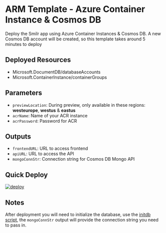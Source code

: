 # ARM Template - Azure Container Instance & Cosmos DB
Deploy the Smilr app using Azure Container Instances & Cosmos DB. 
A new Cosmos DB account will be created, so this template takes around 5 minutes to deploy

## Deployed Resources
- Microsoft.DocumentDB/databaseAccounts
- Microsoft.ContainerInstance/containerGroups

## Parameters
- `previewLocation`: During preview, only available in these regions: **westeurope**, **westus** & **eastus**
- `acrName`: Name of your ACR instance
- `acrPassword`: Password for ACR

## Outputs
- `frontendURL`: URL to access frontend
- `apiURL`: URL to access the API
- `mongoConnStr`: Connection string for Cosmos DB Mongo API

## Quick Deploy
[![deploy](https://raw.githubusercontent.com/benc-uk/azure-arm/master/etc/azuredeploy.png)](https://portal.azure.com/#create/Microsoft.Template/uri/https%3A%2F%2Fraw.githubusercontent.com%2Fbenc-uk%2Fmicroservices-demoapp%2Fmaster%2Fazure%2Ftemplates%2Faci-cosmos%2Fazuredeploy.json)  

## Notes
After deployment you will need to initialize the database, use the [initdb script](/scripts/initdb/), the `mongoConnStr` output will provide the connection string you need to pass in.